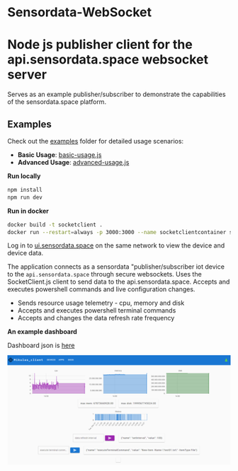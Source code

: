 # Sensordata-WebSocket

# Node js publisher client for the api.sensordata.space websocket server

Serves as an example publisher/subscriber to demonstrate the capabilities of the sensordata.space platform.

## Examples
Check out the [examples](./examples/) folder for detailed usage scenarios:

- **Basic Usage**: [basic-usage.js](./examples/basic-usage.js)
- **Advanced Usage**: [advanced-usage.js](./examples/advanced-usage.js)

**Run locally**
```sh
npm install
npm run dev
```

**Run in docker**
```sh
docker build -t socketclient .
docker run --restart=always -p 3000:3000 --name socketclientcontainer socketclient 
```

Log in to [ui.sensordata.space](https://ui.sensordata.space) on the same network to view the device and device data.

The application connects as a sensordata "publisher/subscriber iot device to the  `api.sensordata.space` through secure websockets. Uses the SocketClient.js client to send data to the api.sensordata.space. Accepts and executes powershell commands and live configuration changes.

- Sends resource usage telemetry - cpu, memory and disk
- Accepts and executes powershell terminal commands
- Accepts and changes the data refresh rate frequency

**An example dashboard**

Dashboard json is [here](./dashboard/dashboard.json) 

![alt text](./dashboard/image.png)
